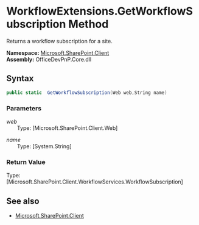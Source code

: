 # WorkflowExtensions.GetWorkflowSubscription Method  
Returns a workflow subscription for a site.  

**Namespace:** [Microsoft.SharePoint.Client](Microsoft.SharePoint.Client.md)  
**Assembly:** OfficeDevPnP.Core.dll  
## Syntax
```C#
public static  GetWorkflowSubscription(Web web,String name)
```
### Parameters
*web*  
&emsp;&emsp;Type: [Microsoft.SharePoint.Client.Web] 
&emsp;&emsp;  
  
*name*  
&emsp;&emsp;Type: [System.String] 
&emsp;&emsp;  
  
### Return Value
Type: [Microsoft.SharePoint.Client.WorkflowServices.WorkflowSubscription]  


## See also
- [Microsoft.SharePoint.Client](Microsoft.SharePoint.Client.md)
